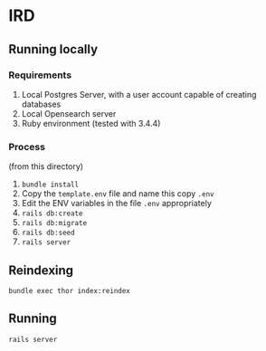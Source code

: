 # IRD

## Running locally
### Requirements
1. Local Postgres Server, with a user account capable of creating databases
2. Local Opensearch server
2. Ruby environment (tested with 3.4.4)

### Process
(from this directory)
1. `bundle install`
2. Copy the `template.env` file and name this copy `.env`
3. Edit the ENV variables in the file `.env` appropriately
4. `rails db:create`
5. `rails db:migrate`
6. `rails db:seed`
7. `rails server`

## Reindexing
`bundle exec thor index:reindex`

## Running
`rails server`
